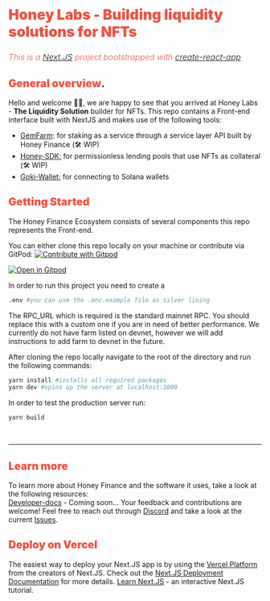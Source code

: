 # <span style="color: rgb(235, 85, 69); font-weight: 900">Honey Labs - Building liquidity solutions for NFTs

### <span style="color: rgb(235, 85, 69); font-weight: 300; font-style: italic;">This is a <a href="https://nextjs.org/" target="blank">Next.JS</a> project bootstrapped with <a href="https://github.com/vercel/next.js/tree/canary/packages/create-next-app" target="blank">create-react-app</a>

## <span style="color: rgb(235, 85, 69); font-weight: 900">General overview</span>.

Hello and welcome 👋🏼, we are happy to see that you arrived at Honey Labs - **The Liquidity Solution** builder for NFTs. This repo contains a Front-end interface built with NextJS and makes use of the following tools:

- <a href="https://github.com/gemworks/gem-farm" target="blank">GemFarm</a>: for staking as a service through a service layer API built by Honey Finance (🛠 WIP)
- <a href="https://github.com/honey-labs/honey-sdk" target="blank">Honey-SDK:</a> for permissionless lending pools that use NFTs as collateral (🛠 WIP)
- <a href="https://github.com/GokiProtocol/walletkit" target="blank">Goki-Wallet:</a> for connecting to Solana wallets

## <span style="color: rgb(235, 85, 69); font-weight: 900">Getting Started</span>

The Honey Finance Ecosystem consists of several components this repo represents the Front-end.

You can either clone this repo locally on your machine or contribute via GitPod:
<a href="https://gitpod.io/#https://github.com/honey-protocol/honey-frontend-solana">
  <img
    src="https://img.shields.io/badge/Contribute%20with-Gitpod-908a85?logo=gitpod"
    alt="Contribute with Gitpod"
  />
</a>

[![Open in Gitpod](https://gitpod.io/button/open-in-gitpod.svg)](https://gitpod.io/#https://github.com/honey-protocol/honey-frontend-solana>)

In order to run this project you need to create a 

```bash
.env #you can use the .env.example file as silver lining
```

The RPC_URL which is required is the standard mainnet RPC. You should replace this with a custom one if you are in need of better performance. We currently do not have farm listed on devnet, however we will add instructions to add farm to devnet in the future.

After cloning the repo locally navigate to the root of the directory and run the following commands:

```bash
yarn install #installs all required packages
yarn dev #spins up the server at localhost:3000
```

In order to test the production server run:

```bash
yarn build
```

</br><hr>

## <span style="color: rgb(235, 85, 69); font-weight: 900">Learn more</span>

To learn more about Honey Finance and the software it uses, take a look at the following resources: </br>
[Developer-docs]() - Coming soon...
Your feedback and contributions are welcome! Feel free to reach out through <a href="https://discord.com/invite/T7RQ8hMamB">Discord</a> and take a look at the current [Issues](https://github.com/honey-labs/honey-frontend/issues).

## <span style="color: rgb(235, 85, 69); font-weight: 900">Deploy on Vercel</span>

The easiest way to deploy your Next.JS app is by using the <a href="https://vercel.com/new?utm_medium=default-template&filter=next.js&utm_source=create-next-app&utm_campaign=create-next-app-readme" target="blank">Vercel Platform</a> from the creators of Next.JS. Check out the <a href="https://nextjs.org/docs/deployment" target="blank">Next.JS Deployment Documentation</a> for more details. <a href="https://nextjs.org/learn/foundations/about-nextjs" target="blank">Learn Next.JS</a> - an interactive Next.JS tutorial.
